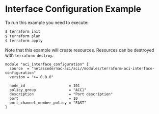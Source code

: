 <!-- BEGIN_TF_DOCS -->
# Interface Configuration Example

To run this example you need to execute:

```bash
$ terraform init
$ terraform plan
$ terraform apply
```

Note that this example will create resources. Resources can be destroyed with `terraform destroy`.

```hcl
module "aci_interface_configuration" {
  source  = "netascode/nac-aci/aci//modules/terraform-aci-interface-configuration"
  version = ">= 0.8.0"

  node_id                    = 101
  policy_group               = "ACC1"
  description                = "Port description"
  port                       = 10
  port_channel_member_policy = "FAST"
}
```
<!-- END_TF_DOCS -->
